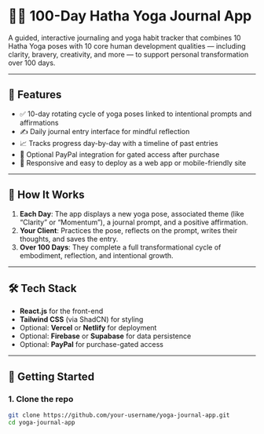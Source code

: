 # 🧘‍♀️ 100-Day Hatha Yoga Journal App

A guided, interactive journaling and yoga habit tracker that combines 10 Hatha Yoga poses with 10 core human development qualities — including clarity, bravery, creativity, and more — to support personal transformation over 100 days.

---

## 🌟 Features

- ✅ 10-day rotating cycle of yoga poses linked to intentional prompts and affirmations  
- ✍️ Daily journal entry interface for mindful reflection  
- 📈 Tracks progress day-by-day with a timeline of past entries  
- 🔐 Optional PayPal integration for gated access after purchase  
- 📱 Responsive and easy to deploy as a web app or mobile-friendly site  

---

## 🧭 How It Works

1. **Each Day**: The app displays a new yoga pose, associated theme (like “Clarity” or “Momentum”), a journal prompt, and a positive affirmation.
2. **Your Client**: Practices the pose, reflects on the prompt, writes their thoughts, and saves the entry.
3. **Over 100 Days**: They complete a full transformational cycle of embodiment, reflection, and intentional growth.

---

## 🛠 Tech Stack

- **React.js** for the front-end
- **Tailwind CSS** (via ShadCN) for styling
- Optional: **Vercel** or **Netlify** for deployment
- Optional: **Firebase** or **Supabase** for data persistence
- Optional: **PayPal** for purchase-gated access

---

## 🚀 Getting Started

### 1. Clone the repo
```bash
git clone https://github.com/your-username/yoga-journal-app.git
cd yoga-journal-app
